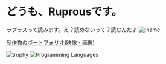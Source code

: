 # どうも、Ruprousです。
ラプラスって読みます。え？読めないって？読むんだよ
![:name](https://count.getloli.com/@:Ruprous)   

[制作物のポートフォリオ(映像・画像)](https://www.foriio.com/ruprous)

![trophy](https://github-profile-trophy.vercel.app/?username=Ruprous&theme=darkhub)
![Programming Languages](https://skillicons.dev/icons?i=ps,ai,pr,xd,ae,figma,blender,python,java,cpp,github,html,css,js)






